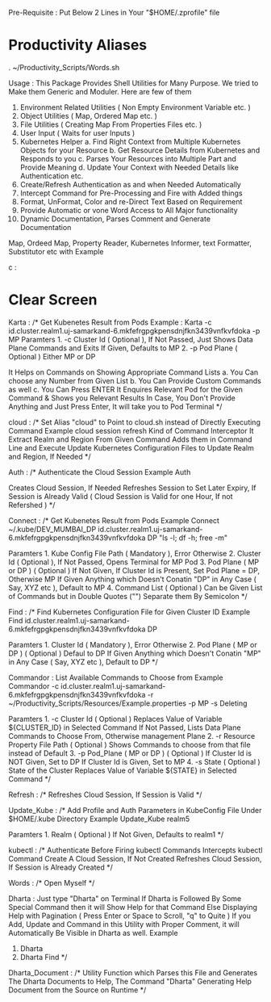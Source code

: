 
Pre-Requisite :
Put Below 2 Lines in Your "$HOME/.zprofile" file

# Productivity Aliases
. ~/Productivity_Scripts/Words.sh 


Usage :
This Package Provides Shell Utilities for Many Purpose.
We tried to Make them Generic and Moduler.
Here are few of them

1. Environment Related Utilities ( Non Empty Environment Variable etc. )
2. Object Utilities ( Map, Ordered Map etc. )
3. File Utilities ( Creating Map From Properties Files etc. )
4. User Input ( Waits for user Inputs )
5. Kubernetes Helper 
	a. Find Right Context from Multiple Kubernetes Objects for your Resource
	b. Get Resource Details from Kubernetes and Responds to you
	c. Parses Your Resources into Multiple Part and Provide Meaning
	d. Update Your Context with Needed Details like Authentication etc.
6. Create/Refresh Authentication as and when Needed Automatically
7. Intercept Command for Pre-Processing and Fire with Added things
8. Format, UnFormat, Color and re-Direct Text Based on Requirement
9. Provide Automatic or vone Word Access to All Major functionality
10. Dynamic Documentation, Parses Comment and Generate Documentation

Map, Ordeed Map, Property Reader, Kubernetes Informer, text Formatter, Substitutor etc with Example

c : 
# Clear Screen

Karta : 
/* Get Kubenetes Result from Pods
	Example :
			Karta -c id.cluster.realm1.uj-samarkand-6.mkfefrgpgkpensdnjfkn3439vnfkvfdoka -p MP
 Paramters
       1. -c Cluster Id ( Optional ),
               If Not Passed, Just Shows Data Plane Commands and Exits
               If Given, Defaults to MP
       2. -p Pod Plane ( Optional ) Either MP or DP

 It Helps on Commands on Showing Appropriate Command Lists
 	a. You Can choose any Number from Given List
	b. You Can Provide Custom Commands as well
	c. You Can Press ENTER
 It Enquires Relevant Pod for the Given Command & Shows you Relevant Results
 In Case, You Don't Provide Anything and Just Press Enter, It will take you to Pod Terminal */

cloud : 
/* Set Alias "cloud" to Point to cloud.sh instead of Directly Executing Command
 Example
		cloud session refresh
 Kind of Command Interceptor
 It Extract Realm and Region From Given Command
 Adds them in Command Line and Execute
 Update Kubernetes Configuration Files to Update Realm and Region, If Needed */

Auth : 
/* Authenticate the Cloud Session
 Example
		Auth

 Creates Cloud Session, If Needed
 Refreshes Session to Set Later Expiry, If Session is Already Valid
 ( Cloud Session is Valid for one Hour, If not Refershed ) */

Connect : 
/* Get Kubenetes Result from Pods
 Example
 		Connect ~/.kube/DEV_MUMBAI_DP id.cluster.realm1.uj-samarkand-6.mkfefrgpgkpensdnjfkn3439vnfkvfdoka DP "ls -l; df -h; free -m"

 Paramters
 	1. Kube Config File Path ( Mandatory ), Error Otherwise
	2. Cluster Id ( Optional ), If Not Passed, Opens Terminal for MP Pod
	3. Pod Plane ( MP or DP ) ( Optional )
		If Not Given, If Cluster Id is Present, Set Pod Plane = DP, Otherwise MP
		If Given Anything which Doesn't Conatin "DP" in Any Case ( Say, XYZ etc ), Default to MP
	4. Command List ( Optional )
		Can be Given List of Commands but in Double Quotes ("") Separate them By Semicolon */

Find : 
/* Find Kubernetes Configuration File for Given Cluster ID
 Example
	Find id.cluster.realm1.uj-samarkand-6.mkfefrgpgkpensdnjfkn3439vnfkvfdoka DP

 Paramters
 	1. Cluster Id ( Mandatory ), Error Otherwise
	2. Pod Plane ( MP or DP ) ( Optional )
		Defaul to DP
		If Given Anything which Doesn't Conatin "MP" in Any Case ( Say, XYZ etc ), Default to DP */

Commandor : 
 List Available Commands to Choose from
 Example
 		Commandor -c id.cluster.realm1.uj-samarkand-6.mkfefrgpgkpensdnjfkn3439vnfkvfdoka -r ~/Productivity_Scripts/Resources/Example.properties -p MP -s Deleting

 Paramters
       1. -c Cluster Id ( Optional )
		Replaces Value of Variable ${CLUSTER_ID} in Selected Command
		If Not Passed, Lists Data Plane Commands to Choose From, Otherwise management Plane
	2. -r Resource Property File Path ( Optional )
		Shows Commands to choose from that file instead of Default
	3. -p Pod_Plane ( MP or DP ) ( Optional )
               If Cluster Id is NOT Given, Set to DP
               If Cluster Id is Given, Set to MP
	4. -s State ( Optional )
		State of the Cluster
		Replaces Value of Variable ${STATE} in Selected Command */

Refresh : 
/* Refreshes Cloud Session, If Session is Valid */

Update_Kube : 
/* Add Profile and Auth Parameters in KubeConfig File Under $HOME/.kube Directory
 Example
		Update_Kube realm5

 Paramters
	1. Realm ( Optional )
		If Not Given, Defaults to realm1 */

kubectl : 
/* Authenticate Before Firing kubectl Commands
 Intercepts kubectl Command
 Create A Cloud Session, If Not Created
 Refreshes Cloud Session, If Session is Already Created */

Words : 
/* Open Myself */

Dharta : 
 Just type "Dharta" on Terminal
 If Dharta is Followed By Some Special Command then it will Show Help for that Command
 Else Displaying Help with Pagination ( Press Enter or Space to Scroll, "q" to Quite )
 If you Add, Update and Command in this Utility with Proper Comment, it will Automatically Be Visible in Dharta as well.
 Example
 1. Dharta
 2. Dharta Find */

Dharta_Document : 
/* Utility Function which Parses this File and Generates The Dharta Documents to Help,
 The Command "Dharta" Generating Help Document from the Source on Runtime */
